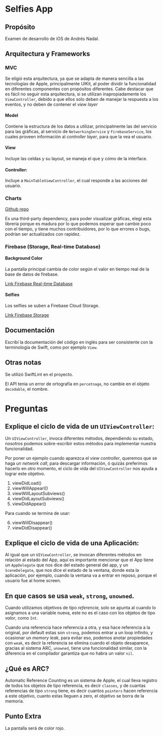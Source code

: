 #  Selfies App

## Propósito

Examen de desarrollo de iOS de Andrés Nadal.

## Arquitectura y Frameworks

### MVC

Se eligió esta arquitectura, ya que se adapta de manera sencilla a las tecnologías de Apple, principalmente UIKit, al poder dividir la funcionalidad en diferentes componentes
con propósitos diferentes. Cabe destacar que es fácil no seguir esta arquitectura, si se utilizan inapropiadamente los `ViewController`, debido a que ellos solo deben de manejar 
la respuesta a los eventos, y no deben de contener el *view layer*

#### Model

Contiene la estructura de los datos a utilizar, principalmente las del servicio para las gráficas,
al servicio de `NetworkingService` y `FirebaseService`, los cuales proveen información al *controller layer*, para que la vea el usuario.

#### View

Incluye las celdas y su layout, se maneja el que y cómo de la interface.

#### Controller:

Incluye a `MainTableViewController`, el cual responde a las acciones del usuario.

### Charts

[Github repo](https://github.com/danielgindi/Charts)

Es una third-party dependency, para poder visualizar gráficas, elegí esta librería porque es madura por lo que podemos esperar que cambie poco con el tiempo, 
y tiene muchos contribuidores, por lo que errores o bugs, podrían ser actualizados con rapidez.


### Firebase (Storage, Real-time Database)

#### Background Color

La pantalla principal cambia de color según el valor en tiempo real de la base de datos de firebase.

[Link Firebase Real-time Database](https://selfies-7e028-default-rtdb.firebaseio.com/)


#### Selfies

Los selfies se suben a Firebase Cloud Storage.

[LInk Firebase Storage](gs://selfies-7e028.appspot.com/selfies)


## Documentación

Escribí la documentación del código en inglés para ser consistente con la terminología de Swift, como por ejemplo `View`.

## Otras notas

Se utilizó SwiftLint en el proyecto.

El API tenia un error de ortografía en `percetnage`, no cambie en el objeto `decodable`, el nombre.



# Preguntas


## Explique el ciclo de vida de un `UIViewController`:

Un `UIViewController`, invoca diferentes métodos, dependiendo su estado, nosotros podemos sobre-escribir estos métodos para implementar nuestra funcionalidad.

Por poner un ejemplo cuando aparezca el *view controller*, queremos que se haga un *network call*, para descargar información, ó quizás preferimos hacerlo en otro momento,
el ciclo de vida del `UIViewController` nos ayuda a lograr este objetivo.

1. viewDidLoad()
2. viewWillAppearI()
3. viewWillLayoutSubviews()
4. viewDidLayoutSubviews()
5. viewDidAppear()

Para cuando se termina de usar:

6. viewWillDisappear()
7. viewDidDisappear()

## Explique el ciclo de vida de una Aplicación:

Al igual que un `UIViewController`, se invocan diferentes métodos en relación al estado del App, aquí es importante mencionar que el App tiene un `AppDelegate` que nos dice del estado general del app,
y un `SceneDelegate`, que nos dice el estado de la ventana, donde esta la aplicación, por ejemplo, cuando la ventana va a entrar en reposo, porque el usuario fue al home screen. 

## En que casos se usa `weak`, `strong`, `unowned`.

Cuando utilizamos objetivos de tipo *referencia*, solo se apunta al cuando lo asignamos a una variable nueva, este no es el caso con los objetos de tipo *valor*, como `Int`.

Cuando una referencia hace referencia a otra, y esa hace referencia a la original, por default estas son `strong`, podemos entrar a un loop infinito, y ocasionar un *memory leak*, para evitar eso, podemos anotar propiedades con
`weak`, es decir la referencia se elimina cuando el objeto desaparece, gracias al sistema ARC, `unowned`, tiene una funcionalidad similar, con la diferencia en el compilador garantiza que no habra un valor `nil`.

## ¿Qué es ARC?

Automatic Reference Counting es un sistema de Apple, el cual lleva registro de todos los objetos de tipo referencia, es decir `classes`, y de cuantas referencias de tipo `strong` tiene, es decir cuantos `pointers` hacen referencia a este objetivo, cuanto estas lleguen a zero, el objetivo se borra de la memoria.

## Punto Extra

La pantalla será de color rojo.
